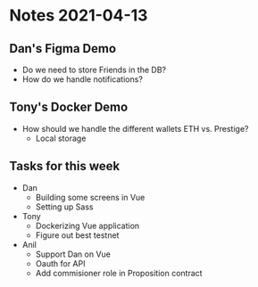 # Notes 2021-04-13

## Dan's Figma Demo

- Do we need to store Friends in the DB?
- How do we handle notifications?

## Tony's Docker Demo

- How should we handle the different wallets ETH vs. Prestige?
  - Local storage


## Tasks for this week

- Dan
  - Building some screens in Vue
  - Setting up Sass
- Tony
  - Dockerizing Vue application
  - Figure out best testnet
- Anil
  - Support Dan on Vue
  - Oauth for API
  - Add commisioner role in Proposition contract
